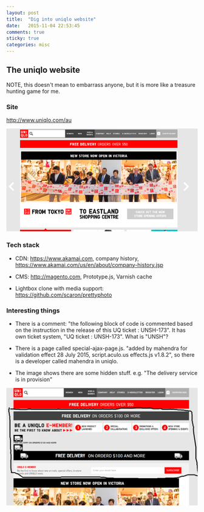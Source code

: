 ```yaml
---
layout: post
title:  "Dig into uniqlo website"
date:   2015-11-04 22:53:45
comments: true
sticky: true
categories: misc 
---
```


## The uniqlo website

NOTE, this doesn't mean to embarrass anyone, but it is more like a treasure hunting game for me.

### Site
http://www.uniqlo.com/au

![alt text][uniqlo_au]

### Tech stack
* CDN: https://www.akamai.com, company history, https://www.akamai.com/us/en/about/company-history.jsp

* CMS: http://magento.com, Prototype.js, Varnish cache

* Lightbox clone with media support: https://github.com/scaron/prettyphoto


### Interesting things
* There is a comment: "the following block of code is commented based on the instruction in the release of this UQ ticket : UNSH-173". It has own ticket system, "UQ ticket : UNSH-173". What is "UNSH"?

* There is a page called special-ajax-page.js. "added by mahendra for validation effect 28 July 2015, script.aculo.us effects.js v1.8.2", so there is a developer called mahendra in uniqlo.

* The image shows there are some hidden stuff. e.g. "The delivery service is in provision"

![alt text][uniqlo_hidden_delivery]



[uniqlo_au]: /images/uniqlo_au.png
[uniqlo_hidden_delivery]: /images/uniqlo_hidden_delivery.png
